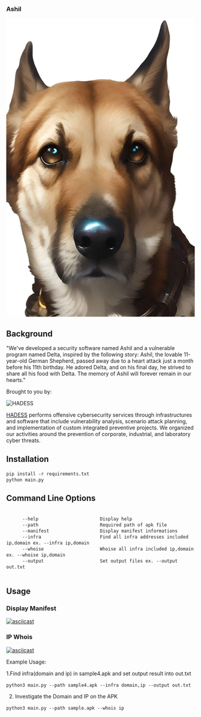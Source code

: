 ### Ashil


![Ashil](ashil-logo.jpg)



## Background

"We've developed a security software named Ashil and a vulnerable program named Delta, inspired by the following story: Ashil, the lovable 11-year-old German Shepherd, passed away due to a heart attack just a month before his 11th birthday. He adored Delta, and on his final day, he strived to share all his food with Delta. The memory of Ashil will forever remain in our hearts."

Brought to you by:

<img src="https://hadess.io/wp-content/uploads/2022/04/LOGOTYPE-tag-white-.png" alt="HADESS" width="200"/>

[HADESS](https://hadess.io) performs offensive cybersecurity services through infrastructures and software that include vulnerability analysis, scenario attack planning, and implementation of custom integrated preventive projects. We organized our activities around the prevention of corporate, industrial, and laboratory cyber threats.

## Installation

```
pip install -r requirements.txt  
python main.py
```

## Command Line Options
```
          
	  --help                       Display help
	  --path  					   Required path of apk file
	  --manifest  				   Display manifest informations
	  --infra  					   Find all infra addresses included ip,domain ex. --infra ip,domain
	  --whoise  				   Whoise all infra included ip,domain ex. --whoise ip,domain
	  --output  				   Set output files ex. --output out.txt
	 
```

## Usage

### Display Manifest

[![asciicast](https://asciinema.org/a/592332.svg)](https://asciinema.org/a/592332)

### IP Whois

[![asciicast](https://asciinema.org/a/592335.svg)](https://asciinema.org/a/592335)

Example Usage:

1.Find infra(domain and ip) in sample4.apk and set output result into out.txt

```
python3 main.py --path sample4.apk --infra domain,ip --output out.txt
```


2. Investigate the Domain and IP on the APK

```
python3 main.py --path sample.apk --whois ip
```
